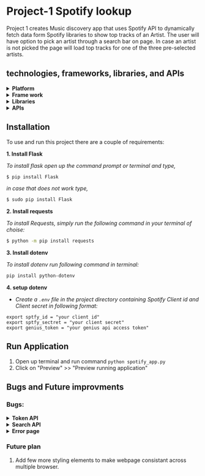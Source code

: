 # Project-1 Spotify lookup
Project 1 creates Music discovery app that uses Spotify API to dynamically fetch data form Spotify libraries to show top tracks of an Artist. The user will have option to pick an artist through a search bar on page. In case an artist is not picked the page will load top tracks for one of the three pre-selected artists. 

## technologies, frameworks, libraries, and APIs
<details>
  <summary><b>Platform</b></summary>
  <br>
  This project is primarily made on amazons’ AWS cloud9 service. Cloud9 is a cloud-based IDE that lets us write, run, and debug out code just with a browser. And because it is a cloud-based service it makes it easy for us share our work.
</details>

<details>
  <summary><b>Frame work</b></summary>
  <br>
  For Project 1 we are using Flask framework. Flask is a web framework, that provide us with tools, libraries and technologies that allow us to build and setup a web application. 

</details>

<details>
  <summary><b>Libraries</b></summary>

  ### Flask:
  ```python
  from flask import Flask, render_template, request, redirect
  ```
  * Render_template: Flask configures jinj2 template automatically using [grander_templete()](https://flask.palletsprojects.com/en/1.1.x/api/#flask.render_template) method.
  * request: request is used to make HTTP GET and POST requests
  * redirect: [redirect()](https://flask.palletsprojects.com/en/1.1.x/api/#flask.redirect) is used to redirect a user to different endpoint.

  ### Dotenv:
  ```python
  from dotenv import load_dotenv, find_dotenv
  ```
  Dotenv library is going to be used for calling environment variables stored in `.env` file 
  * `load_dotenv` is use to load environment variable.
  * `find_dotenv()` can be used to find `.env` file

  ### Requests:
  ```python
  import requests
  ```

  Requests allows us to easily send HTTP requests.

  Example:
  ```python
  requests.post(tocken_url, data=tocken_data, headers=tocken_header)
  ```

  ### Base64:
  ```python
  import base64
  ```
  Base64 is used for RFC 3548 encoding, for URLs and HTTP POST requests.
  Example:
  ```python
  base64.b64encode(creds.encode())
  ```

  ### urllib.parse.urlencode:
  ```python
  from urllib.parse import urlencode
  ```
  [urllib.parse.urlencode()](https://docs.python.org/3/library/urllib.parse.html#urllib.parse.urlencode) is used for generating the query string of a URL or data for a POST request
</details>

<details>
  <summary><b>APIs</b></summary>
  <br>
  
  ### 1. [Token](https://developer.spotify.com/documentation/general/guides/authorization-guide/)
  
  + *This API is used to get an access token using client id and client secret.*
  
  ### 2. [Get an Artist's Top Tracks](https://developer.spotify.com/documentation/web-api/reference/#endpoint-get-an-artists-top-tracks)
  
  + *Get spotify catalog information about an artist's top tracks using artist id and country.*
  
  ### 3. [Get an Artist](https://developer.spotify.com/documentation/web-api/reference/#endpoint-get-an-artist)
  
  + *Get Spotify catalog information for a single artist identified by their unique Spotify ID.*
  
  ### 4. [Search API](https://developer.spotify.com/documentation/web-api/reference/#category-search)
  
  + *Get Spotify Catalog information about albums, artists, playlists, tracks, shows or episodes that match a keyword string.*
  
  ### 5. [Genius API](https://docs.genius.com/#search-h2)
  
  + *Get song lyrics by passing in the song name*
  
  
</details>

## Installation
To use and run this project there are a couple of requirements:

**1. Install Flask**

*To install flask open up the command prompt or terminal and type,*
```bash
$ pip install Flask
```
*in case that does not work type,*
```bash
$ sudo pip install Flask
```

**2. Install requests**

*To install Requests, simply run the following command in your terminal of choise:*
```bash
$ python -m pip install requests
```

**3. Install dotenv**

*To install dotenv run following command in terminal:*
```bash
pip install python-dotenv
```

**4. setup dotenv**
  * *Create a `.env` file in the project directory containing Spotify Client id and Client secret in following format:*

```
export sptfy_id = "your client id"
export sptfy_sectret = "your client secret"
export genius_token = "your genius api access token"
```

## Run Application

1. Open up terminal and run command ```python spotify_app.py```
2. Click on "Preview" >> "Preview running application"

## Bugs and Future improvments

### Bugs:

<details>
  <summary><b>Token API</b></summary>
  <br>
  
  **Bug:** Getting error message when calling Token API

  **Reason:** Token API requires base-64 encoded string in header for client credentials. I was just using ```.encode()```, which means I was encoding my sting with in bytes.

  **My fix:** use Base64 python library

  Before:
  ```python
  creds = f"{sptfy_id}:{sptfy_secret}"
  client_creds = creds.encode()
  ```

  After:
  ```python
  import base64

  creds = f"{sptfy_id}:{sptfy_secret}"    
  client_creds = base64.b64encode(creds.encode())
  ```
    
    
</details>

<details>
  <summary><b>Search API</b></summary>
  <br>

  **Bug:** Getting error message when calling Search API

  **Reason:** query parameter for the api was embaded in url instead of being sperated by -H. 

  *Expected API url looks like:*

  ```https://api.spotify.com/v1/search?q=tania%20bowra&type=artist" -H "Accept: application/json"```

  *Instead my url looked something like:*

  ```https://api.spotify.com/v1/search" -H "Data : tania bowra & type: artist" -H "Accept: application/json"```

  **My fix:** I used ```urllib.parse.urlencode()``` to convert query_param into query string for URL.

  So when I tried doing this:
  ```python
  query_param = {
            "q" : name,
            "type" : "artist",
            "limit" : "1"
        }
  response = requests.get(url_lookup, data=query_ param ,headers=request_header)
  ```
  I got an error message.

  To fix this, I used ```urllib.parse.urlencode()``` to convert query_param into query string
  ```python
  from urllib.parse import urlencode

  query_param = urlencode({
        "q" : name,
        "type" : "artist",
        "limit" : "1"
    })

    url_lookup = f"{url}?{query_param}"                             # creates a lookup url

    response = requests.get(url_lookup, headers=request_header) 
  ```
    
</details>
    
<details>
  <summary><b>Error page</b></summary>
  <br>

  **Bug:** Another problem I encountered was when I was implementing the search bar. Every time a bad input was made (e.g. Incorrect artist name or empty string name), the page will generate an error message.

  **Reason:** Search API will response with an error code instead of a JSON variable, when it gets bad input. So when the function tries to use .json() on the response, it     will cause an error. 
  
  **My Fix:**

  1. used try and except to catch an error. (If the response is not an error code, then the artist id is returned. Else, error code is returned)


  ```python
  try:    
      results = response.json()
      return results["artists"]["items"][0]["id"]
  except:
      results = response.status_code
      return results
  ```


  2. If an error code is passed, I returned an error message through the template, and the artist id is picked from the hardcoded list


  ```python
  if(isinstance(artist_id, int)):
    return render_template(
          "index.html",
          err_msg = True,                                     # error message
          len = len(song_info),                               # array length 
          len2 = len(song_info[0]),                           # array length for artists
          song_info = song_info,                              # array
          artist_name = spotify_api.get_artist(artist_id)     # gets artist's name
      )
  ```


  3. In HTML file, if an error message is passed, then display the error message


  ```HTML
  {%if err_msg%}
    <h style="font-size: 20px; color: red">No results found !!!</h>
  {%endif%}
  ```
  
</details>

### Future plan

1. Add few more styling elements to make webpage consistant across multiple browser.




